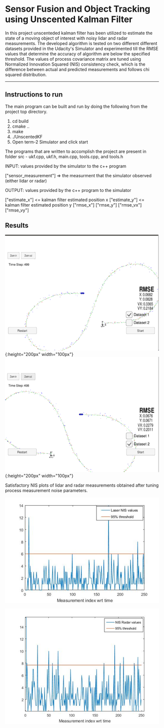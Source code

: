 # Sensor Fusion and Object Tracking using Unscented Kalman Filter

In this project unscenteded kalman filter has been utilized to estimate the state of a moving object of interest with noisy lidar and radar measurements. The developed algorithm is tested on two different different datasets provided in the Udacity's Simulator and experimented till the RMSE values that determine the accuracy of algorithm are below the specified threshold. The values of process covariance matrix are tuned using Normalized Innovation Squared (NIS) consistency check, which is the difference between actual and predicted measurements and follows chi squared distribution.

[//]: # (Image References)
[image1]: ./result_dataset1.png
[image2]: ./result_dataset2.png
[image3]: ./Laser_nis.jpg
[image4]: ./NIS_radar.jpg

---

## Instructions to run

The main program can be built and run by doing the following from the project top directory.

1. cd build
2. cmake ..
3. make
4. ./UnscentedKF
5. Open term-2 Simulator and click start 

The programs that are written to accomplish the project are present in folder src - ukf.cpp, ukf.h, main.cpp, tools.cpp, and tools.h

INPUT: values provided by the simulator to the c++ program

["sensor_measurement"] => the measurment that the simulator observed (either lidar or radar)

OUTPUT: values provided by the c++ program to the simulator

["estimate_x"] <= kalman filter estimated position x
["estimate_y"] <= kalman filter estimated position y
["rmse_x"]
["rmse_y"]
["rmse_vx"]
["rmse_vy"]

## Results

![alt text][image1]{:height="200px" width="100px"}
![alt text][image2]{:height="200px" width="100px"}

Satisfactory NIS plots of lidar and radar measurements obtained after tuning process measurement noise parameters.

![alt text][image3]

![alt text][image4]

